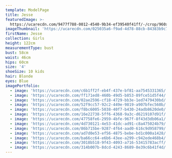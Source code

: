 ```yaml
---
template: ModelPage
title: Jesse
featuredImage: >-
  https://ucarecdn.com/9477f788-0012-4540-9b34-ef39540f41ff/-/crop/960x534/0,163/-/preview/
imageThumbnail: 'https://ucarecdn.com/025035a6-f9ad-4d78-88cb-84383b9c7496/'
firstName: Jesse
collection: Girls
height: 122cm
measurementType: bust
bust: 58cm
waist: 46cm
hips: 60cm
size: '4'
shoeSize: 10 kids
hair: Blonde
eyes: Blue
imagePortfolio:
  - image: 'https://ucarecdn.com/c6b1ff2f-eb4f-437e-bf81-aa7545331365/'
  - image: 'https://ucarecdn.com/ff171ed8-460b-49d5-b853-89fce51d5f44/'
  - image: 'https://ucarecdn.com/02ae2596-cf18-4729-bb3e-1ed7479430bd/'
  - image: 'https://ucarecdn.com/52f9cc57-92c2-449e-9819-a907bfec560b/'
  - image: 'https://ucarecdn.com/f8bc6005-5038-40f7-b430-24adb8620de0/'
  - image: 'https://ucarecdn.com/16e22738-5ff6-4368-9a3c-d6219107d91f/'
  - image: 'https://ucarecdn.com/47758fe6-2959-4bfe-967f-8f43d3db06a1/'
  - image: 'https://ucarecdn.com/4d730121-4e53-41dc-ad91-c8a475024b79/'
  - image: 'https://ucarecdn.com/86b715be-9287-4f64-aad0-616c9d958799/'
  - image: 'https://ucarecdn.com/ad7d0e53-ef56-4875-bebe-bd1c000a1428/'
  - image: 'https://ucarecdn.com/ba66cc64-e6b6-43ee-a299-c942ede468b4/'
  - image: 'https://ucarecdn.com/3018b518-9f43-4093-a716-53415783acff/'
  - image: 'https://ucarecdn.com/314b007b-8dcd-4243-8689-8e39c6b41f4d/'
---
```


